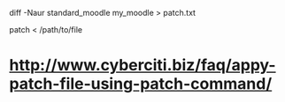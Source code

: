 diff -Naur standard_moodle my_moodle > patch.txt

patch < /path/to/file

# http://www.cyberciti.biz/faq/appy-patch-file-using-patch-command/
